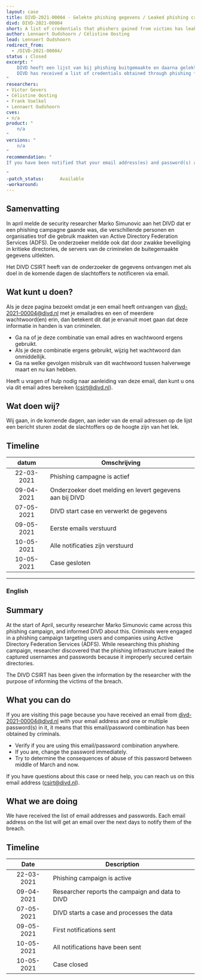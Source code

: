 ```yaml
---
layout: case
title: DIVD-2021-00004 - Gelekte phishing gegevens / Leaked phishing credentials
divd: DIVD-2021-00004
short: A list of credentials that phishers gained from victims has leaked and has been recovered.
author: Lennaert Oudshoorn / Célistine Oosting
lead: Lennaert Oudshoorn
redirect_from:
  - /DIVD-2021-00004/
status : Closed
excerpt: "
	DIVD heeft een lijst van bij phishing buitgemaakte en daarna gelekte emailadressen en wachtwoorden van een security researcher ontvangen. /
	DIVD has received a list of credentials obtained through phishing from a security researcher.
"
researchers:
- Victor Gevers
- Célistine Oosting
- Frank Voelkel
- Lennaert Oudshoorn
cves:
- n/a
product: "
	n/a
"
versions: "
	n/a
"
recommendation: "
If you have been notified that your email address(es) and password(s) are on the list, replace the password(s) everywhere you use it, as well as make sure you don’t use this combination of email address(es) and password(s) elsewhere. Use strong and unique passwords wherever you can and use a password manager if possible.

"
-patch_status:	 	Available
-workaround:		
---
```


## Samenvatting

In april melde de security researcher Marko Simunovic aan het DIVD dat er een phishing campagne gaande was, die verschillende personen en organisaties trof die gebruik maakten van Active Directory Federation Services (ADFS). De onderzoeker meldde ook dat door zwakke beveiliging in kritieke directories, de servers van de criminelen de buitegemaakte gegevens uitlekten.

Het DIVD CSIRT heeft van de onderzoeker de gegevens ontvangen met als doel in de komende dagen de slachtoffers te notificeren via email.


## Wat kunt u doen?

Als je deze pagina bezoekt omdat je een email heeft ontvangen van divd-2021-00004@divd.nl met je emailadres en een of meerdere wachtwoord(en) erin, dan betekent dit dat je ervanuit moet gaan dat deze informatie in handen is van criminelen.

* Ga na of je deze combinatie van email adres en wachtwoord ergens gebruikt.
* Als je deze combinatie ergens gebruikt, wijzig het wachtwoord dan onmiddellijk.
* Ga na welke gevolgen misbruik van dit wachtwoord tussen halverwege maart en nu kan hebben.

Heeft u vragen of hulp nodig naar aanleiding van deze email, dan kunt u ons via dit email adres bereiken (csirt@divd.nl).

## Wat doen wij?

Wij gaan, in de komende dagen,  aan ieder van de email adressen op de lijst een bericht sturen zodat de slachtoffers op de hoogte zijn van het lek.


## Timeline

| datum | Omschrijving |
|:-----:|-------------|
| 22-03-2021 | Phishing campagne is actief |
| 09-04-2021 | Onderzoeker doet melding en levert gegevens aan bij DIVD |
| 07-05-2021 | DIVD start case en verwerkt de gegevens |
| 09-05-2021 | Eerste emails verstuurd |
| 10-05-2021 | Alle notificaties zijn verstuurd |
| 10-05-2021 | Case gesloten |

<hr>


### English

## Summary

At the start of April, security researcher Marko Simunovic came across this phishing campaign, and informed DIVD about this. Criminals were engaged in a phishing campaign targeting users and companies using Active Directory Federation Services (ADFS). While researching this phishing campaign, researcher discovered that the phishing infrastructure leaked the captured usernames and passwords because it improperly secured certain directories.

The DIVD CSIRT has been given the information by the researcher with the purpose of informing the victims of the breach.


## What you can do

If you are visiting this page because you have received an email from divd-2021-00004@divd.nl with your email address and one or multiple password(s) in it, it means that this email/password combination has been obtained by criminals.

* Verify if you are using this email/password combination anywhere.
* If you are, change the password immediately.
* Try to determine the consequences of abuse of this password between middle of March and now.

If you have questions about this case or need help, you can reach us on this email address (csirt@divd.nl).

## What we are doing

We have received the list of email addresses and passwords. Each email address on the list will get an email over the next days to notify them of the breach.

## Timeline

| Date  | Description |
|:-----:|-------------|
| 22-03-2021 | Phishing campaign is active |
| 09-04-2021 | Researcher reports the campaign and data to DIVD |
| 07-05-2021 | DIVD starts a case and processes the data |
| 09-05-2021 | First notifications sent |
| 10-05-2021 | All notifications have been sent |
| 10-05-2021 | Case closed |
